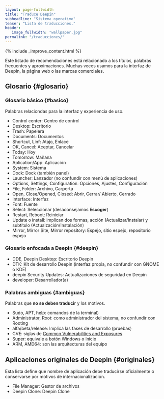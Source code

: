 ```yaml
---
layout: page-fullwidth
title: "Traduce Deepin"
subheadline: "Sistema operativo"
teaser: "Lista de traducciones."
header:
   image_fullwidth: "wallpaper.jpg"
permalink: "/traducciones/"
---
```


{% include _improve_content.html %}

Este listado de recomendaciones está relacionado a los títulos, palabras frecuentes y aproximaciones. Muchas veces usamos para la interfaz de Deepin, la página web o las marcas comerciales.

## Glosario {#glosario}
### Glosario básico {#basico}
Palabras relaciondas para la interfaz y experiencia de uso.
* Control center: Centro de control
* Desktop: Escritorio
* Trash: Papelera
* Documents: Documentos
* Shortcut, Linf: Atajo, Enlace
* OK, Cancel: Aceptar, Cancelar
* Today: Hoy
* Tomorrow: Mañana
* Aplication/App: Aplicación
* System: Sistema
* Dock: Dock (también panel)
* Launcher: Lanzador (no confundir con menú de aplicaciones)
* Options, Settings, Configuration: Opciones, Ajustes, Configuración
* File, Folder: Archivo, Carperta
* Open, Close/Opened, Closed: Abrir, Cerrar/ Abierto, Cerrado
* Interface: Interfaz
* Font: Fuente
* Select: Seleccionar (desaconsejamos **Escoger**)
* Restart, Reboot: Reiniciar
* Update o install: implican dos formas, acción (Actualizar/Instalar) y subtítulo (Actualzación/Instalación)
* Mirror, Mirror Site, Mirror repository: Espejo, sitio espejo, repositorio espejo

### Glosario enfocada a Deepin {#deepin}
* DDE, Deepin Desktop: Escritorio Deepin
* DTK: Kit de desarrollo Deepin (interfaz propia, no confundir con GNOME o KDE)
* deepin Security Updates: Actualizaciones de seguridad en Deepin
* developer: Desarrollador(a)

### Palabras ambiguas {#ambiguas}
Palabras que **no se deben traducir** y los motivos.
* Sudo, APT, help: comandos de la terminal)
* Administrator, Root: como administrador del sistema, no confundir con Rooting
* alfa/beta/release: Implica las fases de desarrollo (pruebas)
* CVE: siglas de [Common Vulnerabilities and Exposures](https://cve.mitre.org/)
* Super: equivale a botón Windows o Inicio
* ARM, AMD64: son las arquitecturas del equipo

## Aplicaciones originales de Deepin {#originales}
Esta lista define que nombre de aplicación debe traducirse oficialmente o conservarse por motivos de internacionalización.
* File Manager: Gestor de archivos
* Deepin Clone: Deepin Clone
